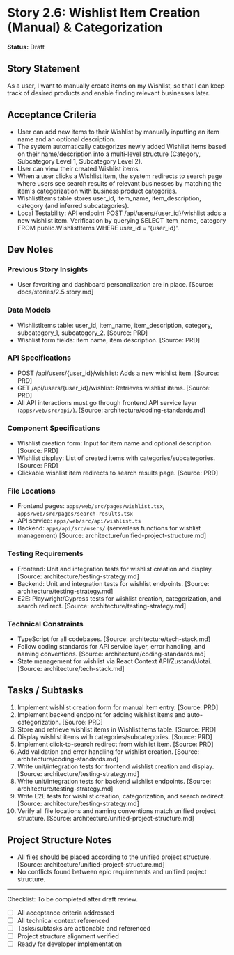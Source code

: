 # Story 2.6: Wishlist Item Creation (Manual) & Categorization

**Status:** Draft

## Story Statement
As a user,
I want to manually create items on my Wishlist,
so that I can keep track of desired products and enable finding relevant businesses later.

## Acceptance Criteria
- User can add new items to their Wishlist by manually inputting an item name and an optional description.
- The system automatically categorizes newly added Wishlist items based on their name/description into a multi-level structure (Category, Subcategory Level 1, Subcategory Level 2).
- User can view their created Wishlist items.
- When a user clicks a Wishlist item, the system redirects to search page where users see search results of relevant businesses by matching the item's categorization with business product categories.
- WishlistItems table stores user_id, item_name, item_description, category (and inferred subcategories).
- Local Testability: API endpoint POST /api/users/{user_id}/wishlist adds a new wishlist item. Verification by querying SELECT item_name, category FROM public.WishlistItems WHERE user_id = '{user_id}'.

## Dev Notes
### Previous Story Insights
- User favoriting and dashboard personalization are in place. [Source: docs/stories/2.5.story.md]

### Data Models
- WishlistItems table: user_id, item_name, item_description, category, subcategory_1, subcategory_2. [Source: PRD]
- Wishlist form fields: item name, item description. [Source: PRD]

### API Specifications
- POST /api/users/{user_id}/wishlist: Adds a new wishlist item. [Source: PRD]
- GET /api/users/{user_id}/wishlist: Retrieves wishlist items. [Source: PRD]
- All API interactions must go through frontend API service layer (`apps/web/src/api/`). [Source: architecture/coding-standards.md]

### Component Specifications
- Wishlist creation form: Input for item name and optional description. [Source: PRD]
- Wishlist display: List of created items with categories/subcategories. [Source: PRD]
- Clickable wishlist item redirects to search results page. [Source: PRD]

### File Locations
- Frontend pages: `apps/web/src/pages/wishlist.tsx`, `apps/web/src/pages/search-results.tsx`
- API service: `apps/web/src/api/wishlist.ts`
- Backend: `apps/api/src/users/` (serverless functions for wishlist management)
[Source: architecture/unified-project-structure.md]

### Testing Requirements
- Frontend: Unit and integration tests for wishlist creation and display. [Source: architecture/testing-strategy.md]
- Backend: Unit and integration tests for wishlist endpoints. [Source: architecture/testing-strategy.md]
- E2E: Playwright/Cypress tests for wishlist creation, categorization, and search redirect. [Source: architecture/testing-strategy.md]

### Technical Constraints
- TypeScript for all codebases. [Source: architecture/tech-stack.md]
- Follow coding standards for API service layer, error handling, and naming conventions. [Source: architecture/coding-standards.md]
- State management for wishlist via React Context API/Zustand/Jotai. [Source: architecture/tech-stack.md]

## Tasks / Subtasks
1. Implement wishlist creation form for manual item entry. [Source: PRD]
2. Implement backend endpoint for adding wishlist items and auto-categorization. [Source: PRD]
3. Store and retrieve wishlist items in WishlistItems table. [Source: PRD]
4. Display wishlist items with categories/subcategories. [Source: PRD]
5. Implement click-to-search redirect from wishlist item. [Source: PRD]
6. Add validation and error handling for wishlist creation. [Source: architecture/coding-standards.md]
7. Write unit/integration tests for frontend wishlist creation and display. [Source: architecture/testing-strategy.md]
8. Write unit/integration tests for backend wishlist endpoints. [Source: architecture/testing-strategy.md]
9. Write E2E tests for wishlist creation, categorization, and search redirect. [Source: architecture/testing-strategy.md]
10. Verify all file locations and naming conventions match unified project structure. [Source: architecture/unified-project-structure.md]

## Project Structure Notes
- All files should be placed according to the unified project structure. [Source: architecture/unified-project-structure.md]
- No conflicts found between epic requirements and unified project structure.

---

Checklist: To be completed after draft review.
- [ ] All acceptance criteria addressed
- [ ] All technical context referenced
- [ ] Tasks/subtasks are actionable and referenced
- [ ] Project structure alignment verified
- [ ] Ready for developer implementation 